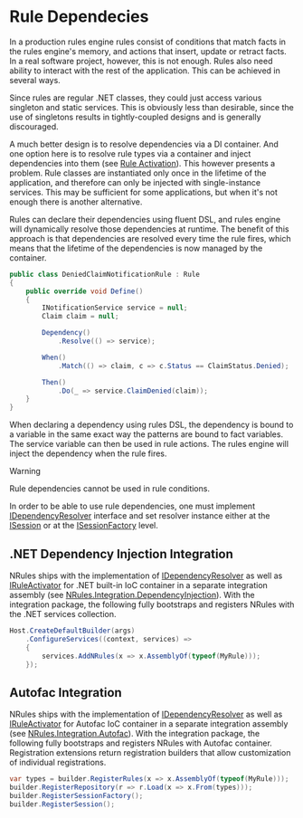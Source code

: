 # Rule Dependecies

In a production rules engine rules consist of conditions that match facts in the rules engine's memory, and actions that insert, update or retract facts.
In a real software project, however, this is not enough. Rules also need ability to interact with the rest of the application. This can be achieved in several ways. 

Since rules are regular .NET classes, they could just access various singleton and static services. This is obviously less than desirable, since the use of singletons results in tightly-coupled designs and is generally discouraged.

A much better design is to resolve dependencies via a DI container. And one option here is to resolve rule types via a container and inject dependencies into them (see [Rule Activation](fluent-rules-loading.md#rule-activation)).
This however presents a problem. Rule classes are instantiated only once in the lifetime of the application, and therefore can only be injected with single-instance services. This may be sufficient for some applications, but when it's not enough there is another alternative.

Rules can declare their dependencies using fluent DSL, and rules engine will dynamically resolve those dependencies at runtime.
The benefit of this approach is that dependencies are resolved every time the rule fires, which means that the lifetime of the dependencies is now managed by the container.

```c#
public class DeniedClaimNotificationRule : Rule
{
    public override void Define()
    {
        INotificationService service = null;
        Claim claim = null;

        Dependency()
            .Resolve(() => service);

        When()
            .Match(() => claim, c => c.Status == ClaimStatus.Denied);

        Then()
            .Do(_ => service.ClaimDenied(claim));
    }
}
```

When declaring a dependency using rules DSL, the dependency is bound to a variable in the same exact way the patterns are bound to fact variables.
The service variable can then be used in rule actions. The rules engine will inject the dependency when the rule fires.

> [!WARNING]
> Rule dependencies cannot be used in rule conditions.

In order to be able to use rule dependencies, one must implement [IDependencyResolver](xref:NRules.Extensibility.IDependencyResolver) interface and set resolver instance either at the [ISession](xref:NRules.ISession) or at the [ISessionFactory](xref:NRules.ISessionFactory) level.

## .NET Dependency Injection Integration
NRules ships with the implementation of [IDependencyResolver](xref:NRules.Extensibility.IDependencyResolver) as well as [IRuleActivator](xref:NRules.Fluent.IRuleActivator) for .NET built-in IoC container in a separate integration assembly (see [NRules.Integration.DependencyInjection](xref:NRules.Integration.DependencyInjection)).
With the integration package, the following fully bootstraps and registers NRules with the .NET services collection. 

```c#
Host.CreateDefaultBuilder(args)  
    .ConfigureServices((context, services) =>
    {
        services.AddNRules(x => x.AssemblyOf(typeof(MyRule)));
    });
```

## Autofac Integration
NRules ships with the implementation of [IDependencyResolver](xref:NRules.Extensibility.IDependencyResolver) as well as [IRuleActivator](xref:NRules.Fluent.IRuleActivator) for Autofac IoC container in a separate integration assembly (see [NRules.Integration.Autofac](xref:NRules.Integration.Autofac)).
With the integration package, the following fully bootstraps and registers NRules with Autofac container. Registration extensions return registration builders that allow customization of individual registrations.

```c#
var types = builder.RegisterRules(x => x.AssemblyOf(typeof(MyRule)));
builder.RegisterRepository(r => r.Load(x => x.From(types)));
builder.RegisterSessionFactory();
builder.RegisterSession();
```
